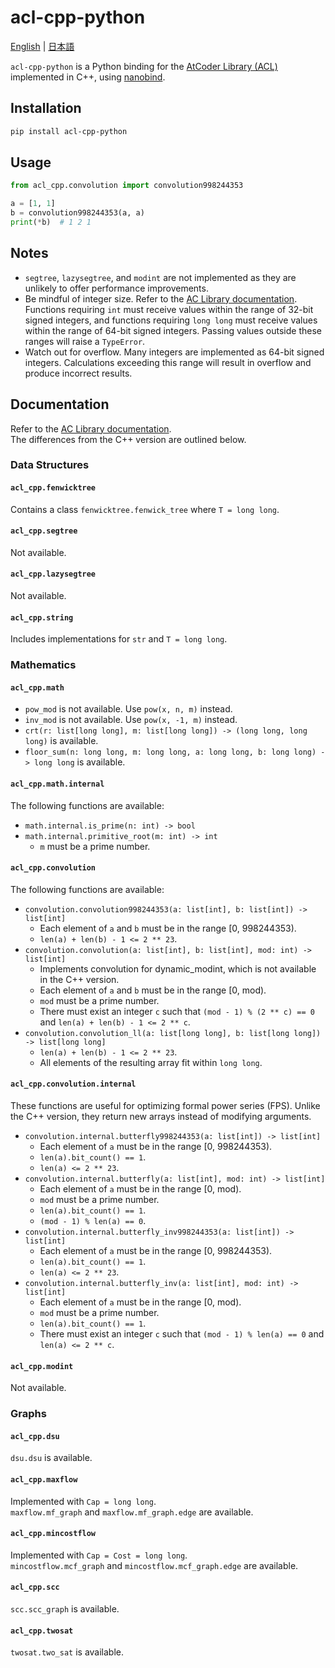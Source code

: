 # acl-cpp-python

[English](https://github.com/tatyam-prime/acl-cpp-python/blob/main/README.md) | [日本語](https://github.com/tatyam-prime/acl-cpp-python/blob/main/README_ja.md)

`acl-cpp-python` is a Python binding for the [AtCoder Library (ACL)](https://github.com/atcoder/ac-library) implemented in C++, using [nanobind](https://github.com/wjakob/nanobind).

## Installation

```bash
pip install acl-cpp-python
```

## Usage

```python
from acl_cpp.convolution import convolution998244353

a = [1, 1]
b = convolution998244353(a, a)
print(*b)  # 1 2 1
```

## Notes

- `segtree`, `lazysegtree`, and `modint` are not implemented as they are unlikely to offer performance improvements.
- Be mindful of integer size. Refer to the [AC Library documentation](https://atcoder.github.io/ac-library/production/document_en/). Functions requiring `int` must receive values within the range of 32-bit signed integers, and functions requiring `long long` must receive values within the range of 64-bit signed integers. Passing values outside these ranges will raise a `TypeError`.
- Watch out for overflow. Many integers are implemented as 64-bit signed integers. Calculations exceeding this range will result in overflow and produce incorrect results.

## Documentation

Refer to the [AC Library documentation](https://atcoder.github.io/ac-library/production/document_en/).  
The differences from the C++ version are outlined below.

### Data Structures

#### `acl_cpp.fenwicktree`

Contains a class `fenwicktree.fenwick_tree` where `T = long long`.

#### `acl_cpp.segtree`

Not available.

#### `acl_cpp.lazysegtree`

Not available.

#### `acl_cpp.string`

Includes implementations for `str` and `T = long long`.

### Mathematics

#### `acl_cpp.math`

- `pow_mod` is not available. Use `pow(x, n, m)` instead.
- `inv_mod` is not available. Use `pow(x, -1, m)` instead.
- `crt(r: list[long long], m: list[long long]) -> (long long, long long)` is available.
- `floor_sum(n: long long, m: long long, a: long long, b: long long) -> long long` is available.

#### `acl_cpp.math.internal`

The following functions are available:

- `math.internal.is_prime(n: int) -> bool`
- `math.internal.primitive_root(m: int) -> int`  
  - `m` must be a prime number.

#### `acl_cpp.convolution`

The following functions are available:

- `convolution.convolution998244353(a: list[int], b: list[int]) -> list[int]`  
  - Each element of `a` and `b` must be in the range [0, 998244353).
  - `len(a) + len(b) - 1 <= 2 ** 23`.
- `convolution.convolution(a: list[int], b: list[int], mod: int) -> list[int]`  
  - Implements convolution for dynamic_modint, which is not available in the C++ version.
  - Each element of `a` and `b` must be in the range [0, mod).
  - `mod` must be a prime number.
  - There must exist an integer `c` such that `(mod - 1) % (2 ** c) == 0` and `len(a) + len(b) - 1 <= 2 ** c`.
- `convolution.convolution_ll(a: list[long long], b: list[long long]) -> list[long long]`  
  - `len(a) + len(b) - 1 <= 2 ** 23`.
  - All elements of the resulting array fit within `long long`.

#### `acl_cpp.convolution.internal`

These functions are useful for optimizing formal power series (FPS). Unlike the C++ version, they return new arrays instead of modifying arguments.

- `convolution.internal.butterfly998244353(a: list[int]) -> list[int]`  
  - Each element of `a` must be in the range [0, 998244353).
  - `len(a).bit_count() == 1`.
  - `len(a) <= 2 ** 23`.
- `convolution.internal.butterfly(a: list[int], mod: int) -> list[int]`  
  - Each element of `a` must be in the range [0, mod).
  - `mod` must be a prime number.
  - `len(a).bit_count() == 1`.
  - `(mod - 1) % len(a) == 0`.
- `convolution.internal.butterfly_inv998244353(a: list[int]) -> list[int]`  
  - Each element of `a` must be in the range [0, 998244353).
  - `len(a).bit_count() == 1`.
  - `len(a) <= 2 ** 23`.
- `convolution.internal.butterfly_inv(a: list[int], mod: int) -> list[int]`  
  - Each element of `a` must be in the range [0, mod).
  - `mod` must be a prime number.
  - `len(a).bit_count() == 1`.
  - There must exist an integer `c` such that `(mod - 1) % len(a) == 0` and `len(a) <= 2 ** c`.

#### `acl_cpp.modint`

Not available.

### Graphs

#### `acl_cpp.dsu`

`dsu.dsu` is available.

#### `acl_cpp.maxflow`

Implemented with `Cap = long long`.  
`maxflow.mf_graph` and `maxflow.mf_graph.edge` are available.

#### `acl_cpp.mincostflow`

Implemented with `Cap = Cost = long long`.  
`mincostflow.mcf_graph` and `mincostflow.mcf_graph.edge` are available.

#### `acl_cpp.scc`

`scc.scc_graph` is available.

#### `acl_cpp.twosat`

`twosat.two_sat` is available.
